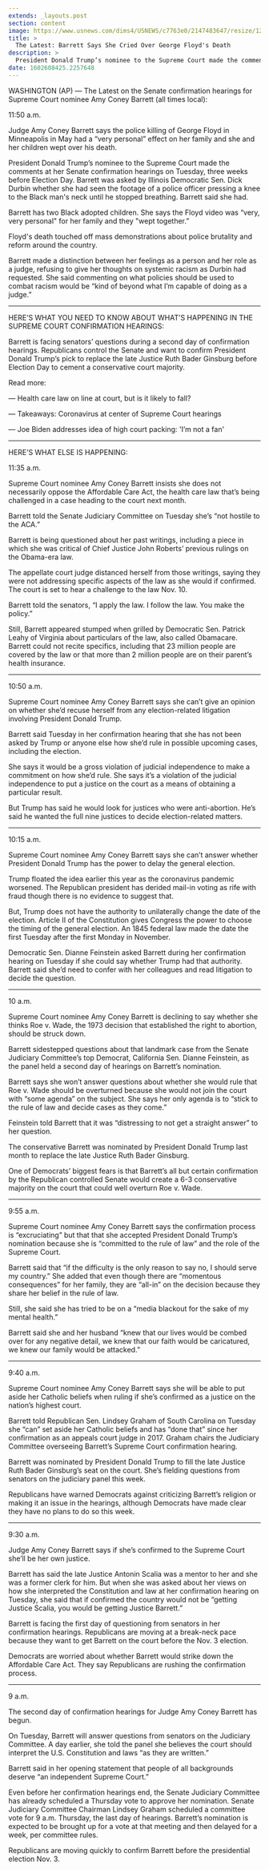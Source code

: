 ```yaml
--- 
extends: _layouts.post 
section: content 
image: https://www.usnews.com/dims4/USNEWS/c7763e0/2147483647/resize/1200x%3E/quality/85/?url=http%3A%2F%2Fmedia.beam.usnews.com%2Fec%2Fafeb980c460db6d5f0412f67cecd4a%2Fmedia%3Aa6dfbb99b91444efa4c01c8bccee53eaSupreme_Court_Barrett_20023.jpg 
title: > 
  The Latest: Barrett Says She Cried Over George Floyd's Death 
description: > 
  President Donald Trump’s nominee to the Supreme Court made the comments at her Senate confirmation hearings on Tuesday, three weeks before Election Day.___10:50 a.m.Supreme Court nominee Amy Coney Barrett says she can’t give an opinion on whether she’d recuse herself from any election-related litigation involving President Donald Trump.___10:15 a.m.Supreme Court nominee Amy Coney Barrett says she can’t answer whether President Donald Trump has the power to delay the general election.___9:30 a.m.Judge Amy Coney Barrett says if she’s confirmed to the Supreme Court she’ll be her own justice.The second day of confirmation hearings for Judge Amy Coney Barrett has begun. 
date: 1602608425.2257648 
--- 
```

WASHINGTON (AP) — The Latest on the Senate confirmation hearings for Supreme Court nominee Amy Coney Barrett (all times local):

11:50 a.m.

Judge Amy Coney Barrett says the police killing of George Floyd in Minneapolis in May had a “very personal” effect on her family and she and her children wept over his death.

President Donald Trump’s nominee to the Supreme Court made the comments at her Senate confirmation hearings on Tuesday, three weeks before Election Day. Barrett was asked by Illinois Democratic Sen. Dick Durbin whether she had seen the footage of a police officer pressing a knee to the Black man's neck until he stopped breathing. Barrett said she had.

Barrett has two Black adopted children. She says the Floyd video was “very, very personal" for her family and they "wept together.”

Floyd's death touched off mass demonstrations about police brutality and reform around the country.

Barrett made a distinction between her feelings as a person and her role as a judge, refusing to give her thoughts on systemic racism as Durbin had requested. She said commenting on what policies should be used to combat racism would be “kind of beyond what I’m capable of doing as a judge.”

___

HERE’S WHAT YOU NEED TO KNOW ABOUT WHAT’S HAPPENING IN THE SUPREME COURT CONFIRMATION HEARINGS:

Barrett is facing senators’ questions during a second day of confirmation hearings. Republicans control the Senate and want to confirm President Donald Trump’s pick to replace the late Justice Ruth Bader Ginsburg before Election Day to cement a conservative court majority.

Read more:

— Health care law on line at court, but is it likely to fall?

— Takeaways: Coronavirus at center of Supreme Court hearings

— Joe Biden addresses idea of high court packing: 'I’m not a fan'

___

HERE’S WHAT ELSE IS HAPPENING:

11:35 a.m.

Supreme Court nominee Amy Coney Barrett insists she does not necessarily oppose the Affordable Care Act, the health care law that’s being challenged in a case heading to the court next month.

Barrett told the Senate Judiciary Committee on Tuesday she’s “not hostile to the ACA.”

Barrett is being questioned about her past writings, including a piece in which she was critical of Chief Justice John Roberts’ previous rulings on the Obama-era law.

The appellate court judge distanced herself from those writings, saying they were not addressing specific aspects of the law as she would if confirmed. The court is set to hear a challenge to the law Nov. 10.

Barrett told the senators, “I apply the law. I follow the law. You make the policy.”

Still, Barrett appeared stumped when grilled by Democratic Sen. Patrick Leahy of Virginia about particulars of the law, also called Obamacare. Barrett could not recite specifics, including that 23 million people are covered by the law or that more than 2 million people are on their parent’s health insurance.

___

10:50 a.m.

Supreme Court nominee Amy Coney Barrett says she can’t give an opinion on whether she’d recuse herself from any election-related litigation involving President Donald Trump.

Barrett said Tuesday in her confirmation hearing that she has not been asked by Trump or anyone else how she’d rule in possible upcoming cases, including the election.

She says it would be a gross violation of judicial independence to make a commitment on how she’d rule. She says it’s a violation of the judicial independence to put a justice on the court as a means of obtaining a particular result.

But Trump has said he would look for justices who were anti-abortion. He’s said he wanted the full nine justices to decide election-related matters.

___

10:15 a.m.

Supreme Court nominee Amy Coney Barrett says she can’t answer whether President Donald Trump has the power to delay the general election.

Trump floated the idea earlier this year as the coronavirus pandemic worsened. The Republican president has derided mail-in voting as rife with fraud though there is no evidence to suggest that.

But, Trump does not have the authority to unilaterally change the date of the election. Article II of the Constitution gives Congress the power to choose the timing of the general election. An 1845 federal law made the date the first Tuesday after the first Monday in November.

Democratic Sen. Dianne Feinstein asked Barrett during her confirmation hearing on Tuesday if she could say whether Trump had that authority. Barrett said she’d need to confer with her colleagues and read litigation to decide the question.

___

10 a.m.

Supreme Court nominee Amy Coney Barrett is declining to say whether she thinks Roe v. Wade, the 1973 decision that established the right to abortion, should be struck down.

Barrett sidestepped questions about that landmark case from the Senate Judiciary Committee’s top Democrat, California Sen. Dianne Feinstein, as the panel held a second day of hearings on Barrett’s nomination.

Barrett says she won’t answer questions about whether she would rule that Roe v. Wade should be overturned because she would not join the court with “some agenda” on the subject. She says her only agenda is to “stick to the rule of law and decide cases as they come.”

Feinstein told Barrett that it was “distressing to not get a straight answer” to her question.

The conservative Barrett was nominated by President Donald Trump last month to replace the late Justice Ruth Bader Ginsburg.

One of Democrats’ biggest fears is that Barrett’s all but certain confirmation by the Republican controlled Senate would create a 6-3 conservative majority on the court that could well overturn Roe v. Wade.

___

9:55 a.m.

Supreme Court nominee Amy Coney Barrett says the confirmation process is “excruciating” but that that she accepted President Donald Trump’s nomination because she is “committed to the rule of law” and the role of the Supreme Court.

Barrett said that “if the difficulty is the only reason to say no, I should serve my country.” She added that even though there are “momentous consequences” for her family, they are “all-in” on the decision because they share her belief in the rule of law.

Still, she said she has tried to be on a “media blackout for the sake of my mental health.”

Barrett said she and her husband “knew that our lives would be combed over for any negative detail, we knew that our faith would be caricatured, we knew our family would be attacked.”

___

9:40 a.m.

Supreme Court nominee Amy Coney Barrett says she will be able to put aside her Catholic beliefs when ruling if she’s confirmed as a justice on the nation’s highest court.

Barrett told Republican Sen. Lindsey Graham of South Carolina on Tuesday she “can” set aside her Catholic beliefs and has “done that” since her confirmation as an appeals court judge in 2017. Graham chairs the Judiciary Committee overseeing Barrett’s Supreme Court confirmation hearing.

Barrett was nominated by President Donald Trump to fill the late Justice Ruth Bader Ginsburg’s seat on the court. She’s fielding questions from senators on the judiciary panel this week.

Republicans have warned Democrats against criticizing Barrett’s religion or making it an issue in the hearings, although Democrats have made clear they have no plans to do so this week.

___

9:30 a.m.

Judge Amy Coney Barrett says if she’s confirmed to the Supreme Court she’ll be her own justice.

Barrett has said the late Justice Antonin Scalia was a mentor to her and she was a former clerk for him. But when she was asked about her views on how she interpreted the Constitution and law at her confirmation hearing on Tuesday, she said that if confirmed the country would not be “getting Justice Scalia, you would be getting Justice Barrett.”

Barrett is facing the first day of questioning from senators in her confirmation hearings. Republicans are moving at a break-neck pace because they want to get Barrett on the court before the Nov. 3 election.

Democrats are worried about whether Barrett would strike down the Affordable Care Act. They say Republicans are rushing the confirmation process.

___

9 a.m.

The second day of confirmation hearings for Judge Amy Coney Barrett has begun.

On Tuesday, Barrett will answer questions from senators on the Judiciary Committee. A day earlier, she told the panel she believes the court should interpret the U.S. Constitution and laws “as they are written.”

Barrett said in her opening statement that people of all backgrounds deserve “an independent Supreme Court.”

Even before her confirmation hearings end, the Senate Judiciary Committee has already scheduled a Thursday vote to approve her nomination. Senate Judiciary Committee Chairman Lindsey Graham scheduled a committee vote for 9 a.m. Thursday, the last day of hearings. Barrett’s nomination is expected to be brought up for a vote at that meeting and then delayed for a week, per committee rules.

Republicans are moving quickly to confirm Barrett before the presidential election Nov. 3.